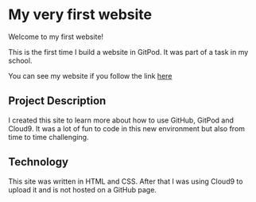 # My very first website

Welcome to my first website!

This is the first time I build a website in GitPod. It was part of a task in my school.

You can see my website if you follow the link
 [here](https://andrezeitz.github.io/my-full-template/)

 ## Project Description

 I created this site to learn more about how to use GitHub, GitPod and Cloud9. It was a lot of fun to code in this new environment but also from time to time challenging.

 ## Technology

 This site was written in HTML and CSS. After that I was using Cloud9 to upload it and is not hosted on a GitHub page.

